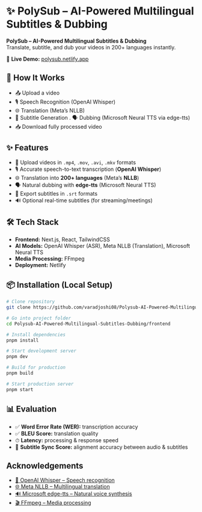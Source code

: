 # ✨ PolySub – AI-Powered Multilingual Subtitles & Dubbing

**PolySub – AI-Powered Multilingual Subtitles & Dubbing**  
Translate, subtitle, and dub your videos in 200+ languages instantly.  

🔗 **Live Demo:** [polysub.netlify.app](https://polysub.netlify.app)  
## 🚀 How It Works
 - 📤 Upload a video  
 - 🎙 Speech Recognition (OpenAI Whisper)  
 - 🌐 Translation (Meta’s NLLB)  
 - 📝 Subtitle Generation  . 🗣 Dubbing (Microsoft Neural TTS via edge-tts)  
- 📥 Download fully processed video  

## ✨ Features
- 🎥 Upload videos in `.mp4`, `.mov`, `.avi`, `.mkv` formats  
- 🎙 Accurate speech-to-text transcription (**OpenAI Whisper**)  
- 🌐 Translation into **200+ languages** (Meta’s **NLLB**)  
- 🗣 Natural dubbing with **edge-tts** (Microsoft Neural TTS)  
- 📄 Export subtitles in `.srt` formats  
- 🔊 Optional real-time subtitles (for streaming/meetings)  

## 🛠 Tech Stack
- **Frontend:** Next.js, React, TailwindCSS  
- **AI Models:** OpenAI Whisper (ASR), Meta NLLB (Translation), Microsoft Neural TTS  
- **Media Processing:** FFmpeg  
- **Deployment:** Netlify  

## 📦 Installation (Local Setup)
```bash
# Clone repository
git clone https://github.com/varadjoshi08/Polysub-AI-Powered-Multilingual-Subtitles-Dubbing.git
```

```bash
# Go into project folder
cd Polysub-AI-Powered-Multilingual-Subtitles-Dubbing/frontend
```
```bash
# Install dependencies
pnpm install
```

```bash
# Start development server
pnpm dev
```

```bash
# Build for production
pnpm build
```
```bash
# Start production server
pnpm start
```


    
## 📊 Evaluation
- ✅ **Word Error Rate (WER):** transcription accuracy  
- ✅ **BLEU Score:** translation quality  
- ⏱ **Latency:** processing & response speed  
- 📝 **Subtitle Sync Score:** alignment accuracy between audio & subtitles
  
## Acknowledgements
 - [🧠 OpenAI Whisper – Speech recognition](https://github.com/openai/whisper)
 - [🌐 Meta NLLB – Multilingual translation](https://ai.meta.com/research/no-language-left-behind/)
 - [🔊 Microsoft edge-tts – Natural voice synthesis](https://github.com/rany2/edge-tts)
 - [🎬 FFmpeg – Media processing](https://ffmpeg.org/)

